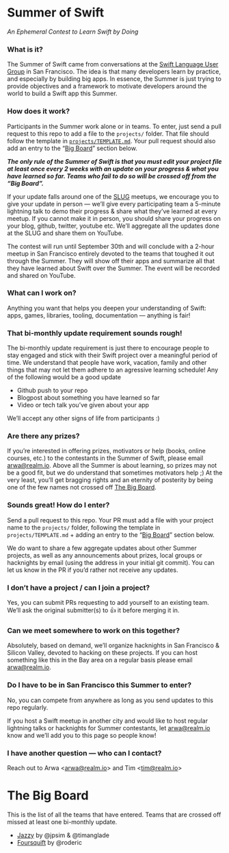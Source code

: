 Summer of Swift
===============

_An Ephemeral Contest to Learn Swift by Doing_


### What is it?

The Summer of Swift came from conversations at the [Swift Language User Group](http://www.meetup.com/swift-language) in San Francisco. The idea is that many developers learn by practice, and especially by building big apps. In essence, the Summer is just trying to provide objectives and a framework to motivate developers around the world to build a Swift app this Summer.


### How does it work?

Participants in the Summer work alone or in teams. To enter, just send a pull request to this repo to add a file to the `projects/` folder. That file should follow the template in [`projects/TEMPLATE.md`](projects/TEMPLATE.md). Your pull request should also add an entry to the “[Big Board](#the-big-board)” section below.

**_The only rule of the Summer of Swift is that you must edit your project file at least once every 2 weeks with an update on your progress & what you have learned so far. Teams who fail to do so will be crossed off from the “Big Board”._**

If your update falls around one of the [SLUG](http://www.meetup.com/swift-language) meetups, we encourage you to give your update in person — we’ll give every participating team a 5-minute lightning talk to demo their progress & share what they’ve learned at every meetup. If you cannot make it in person, you should share your progress on your blog, github, twitter, youtube etc. We’ll aggregate all the updates done at the SLUG and share them on YouTube.

The contest will run until September 30th and will conclude with a 2-hour meetup in San Francisco entirely devoted to the teams that toughed it out through the Summer. They will show off their apps and summarize all that they have learned about Swift over the Summer. The event will be recorded and shared on YouTube.

### What can I work on?

Anything you want that helps you deepen your understanding of Swift: apps, games, libraries, tooling, documentation — anything is fair!

### That bi-monthly update requirement sounds rough!

The bi-monthly update requirement is just there to encourage people to stay engaged and stick with their Swift project over a meaningful period of time. We understand that people have work, vacation, family and other things that may not let them adhere to an agressive learning schedule! Any of the following would be a good update
- Github push to your repo
- Blogpost about something you have learned so far
- Video or tech talk you’ve given about your app

We’ll accept any other signs of life from participants :)

### Are there any prizes?

If you’re interested in offering prizes, motivators or help (books, online courses, etc.) to the contestants in the Summer of Swift, please email arwa@realm.io. Above all the Summer is about learning, so prizes may not be a good fit, but we do understand that sometimes motivators help ;) At the very least, you’ll get bragging rights and an eternity of posterity by being one of the few names not crossed off [The Big Board](#the-big-board).

### Sounds great! How do I enter?

Send a pull request to this repo. Your PR must add a file with your project name to the `projects/` folder, following the template in `projects/TEMPLATE.md` + adding an entry to the “[Big Board](#the-big-board)” section below.

We do want to share a few aggregate updates about other Summer projects, as well as any announcements about prizes, local groups or hacknights by email (using the address in your initial git commit). You can let us know in the PR if you’d rather not receive any updates.

### I don’t have a project / can I join a project?

Yes, you can submit PRs requesting to add yourself to an existing team. We’ll ask the original submitter(s) to :+1: it before merging it in.

### Can we meet somewhere to work on this together?

Absolutely, based on demand, we’ll organize hacknights in San Francisco & Silicon Valley, devoted to hacking on these projects. If you can host something like this in the Bay area on a regular basis please email arwa@realm.io.

### Do I have to be in San Francisco this Summer to enter?

No, you can compete from anywhere as long as you send updates to this repo regularly.

If you host a Swift meetup in another city and would like to host regular lightning talks or hacknights for Summer contestants, let arwa@realm.io know and we’ll add you to this page so people know!

### I have another question — who can I contact?

Reach out to Arwa \<arwa@realm.io\> and Tim \<tim@realm.io\>

# The Big Board

This is the list of all the teams that have entered. Teams that are crossed off missed at least one bi-monthly update.

- [Jazzy](projects/jazzy.md) by @jpsim & @timanglade
- [Foursquift](projects/foursquift.md) by @roderic
